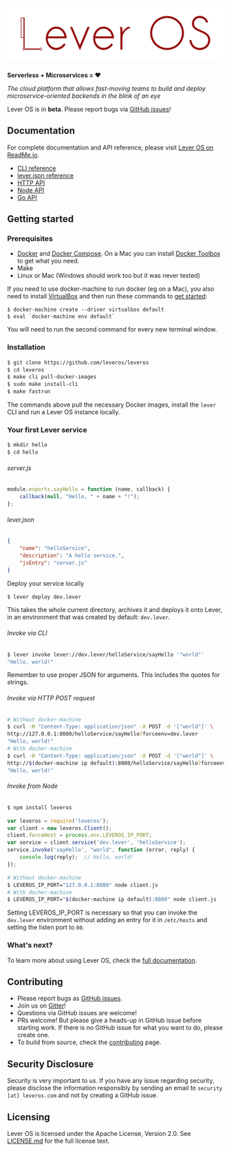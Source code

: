 ![Lever OS](doc/images/leveros-logo-full-white-bg-v0.2.png "Lever OS")
======================================================================

**Serverless + Microservices = ♥**

*The cloud platform that allows fast-moving teams to build and deploy microservice-oriented backends in the blink of an eye*

Lever OS is in **beta**. Please report bugs via [GitHub issues](https://github.com/leveros/leveros/issues)!

Documentation
-------------

For complete documentation and API reference, please visit [Lever OS on ReadMe.io](https://leveros.readme.io).

* [CLI reference](https://leveros.readme.io/docs/cli)
* [lever.json reference](https://leveros.readme.io/docs/lever-json)
* [HTTP API](https://leveros.readme.io/docs/http-api)
* [Node API](https://leveros.readme.io/docs/node-api)
* [Go API](https://godoc.org/github.com/leveros/leveros)

Getting started
---------------

### Prerequisites

* [Docker](https://docs.docker.com/engine/installation/) and [Docker Compose](https://docs.docker.com/compose/install/). On a Mac you can install [Docker Toolbox](https://docs.docker.com/toolbox/overview/) to get what you need.
* Make
* Linux or Mac (Windows should work too but it was never tested)

If you need to use docker-machine to run docker (eg on a Mac), you also need to install [VirtualBox](https://www.virtualbox.org/wiki/Downloads) and then run these commands to [get started](https://docs.docker.com/machine/get-started/):

```
$ docker-machine create --driver virtualbox default
$ eval `docker-machine env default`
```

You will need to run the second command for every new terminal window.

### Installation

```bash
$ git clone https://github.com/leveros/leveros
$ cd leveros
$ make cli pull-docker-images
$ sudo make install-cli
$ make fastrun
```

The commands above pull the necessary Docker images, install the `lever` CLI and run a Lever OS instance locally.

### Your first Lever service

```bash
$ mkdir hello
$ cd hello
```

###### server.js

```javascript
module.exports.sayHello = function (name, callback) {
    callback(null, "Hello, " + name + "!");
};
```

###### lever.json

```json
{
    "name": "helloService",
    "description": "A hello service.",
    "jsEntry": "server.js"
}
```

Deploy your service locally

```bash
$ lever deploy dev.lever
```

This takes the whole current directory, archives it and deploys it onto Lever, in an environment that was created by default: `dev.lever`.

###### Invoke via CLI

```bash
$ lever invoke lever://dev.lever/helloService/sayHello '"world"'
"Hello, world!"
```

Remember to use proper JSON for arguments. This includes the quotes for strings.

###### Invoke via HTTP POST request

```bash
# Without docker-machine
$ curl -H "Content-Type: application/json" -X POST -d '["world"]' \
http://127.0.0.1:8080/helloService/sayHello?forceenv=dev.lever
"Hello, world!"
# With docher-machine
$ curl -H "Content-Type: application/json" -X POST -d '["world"]' \
http://$(docker-machine ip default):8080/helloService/sayHello?forceenv=dev.lever
"Hello, world!"
```

###### Invoke from Node

```bash
$ npm install leveros
```

```javascript
var leveros = require('leveros');
var client = new leveros.Client();
client.forceHost = process.env.LEVEROS_IP_PORT;
var service = client.service('dev.lever', 'helloService');
service.invoke('sayHello', "world", function (error, reply) {
    console.log(reply);  // Hello, world!
});
```

```bash
# Without docker-machine
$ LEVEROS_IP_PORT="127.0.0.1:8080" node client.js
# With docher-machine
$ LEVEROS_IP_PORT="$(docker-machine ip default):8080" node client.js
```

Setting LEVEROS_IP_PORT is necessary so that you can invoke the `dev.lever` environment without adding an entry for it in `/etc/hosts` and setting the listen port to `80`.

### What's next?

To learn more about using Lever OS, check the [full documentation](https://leveros.readme.io/).

Contributing
------------

* Please report bugs as [GitHub issues](https://github.com/leveros/leveros/issues).
* Join us on [Gitter](https://gitter.im/leveros/leveros)!
* Questions via GitHub issues are welcome!
* PRs welcome! But please give a heads-up in GitHub issue before starting work. If there is no GitHub issue for what you want to do, please create one.
* To build from source, check the [contributing](./doc/contributing.md) page.

Security Disclosure
-------------------

Security is very important to us. If you have any issue regarding security, please disclose the information responsibly by sending an email to `security [at] leveros.com` and not by creating a GitHub issue.

Licensing
---------

Lever OS is licensed under the Apache License, Version 2.0. See [LICENSE.md](./LICENSE.md) for the full license text.
